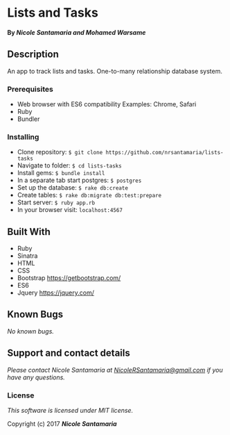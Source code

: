 # Lists and Tasks

#### By _**Nicole Santamaria** and **Mohamed Warsame**_

## Description
An app to track lists and tasks. One-to-many relationship database system.

### Prerequisites

* Web browser with ES6 compatibility
Examples: Chrome, Safari
* Ruby
* Bundler

### Installing

* Clone repository: `$ git clone https://github.com/nrsantamaria/lists-tasks`
* Navigate to folder: `$ cd lists-tasks`
* Install gems: `$ bundle install`
* In a separate tab start postgres: `$ postgres`
* Set up the database: `$ rake db:create`
* Create tables: `$ rake db:migrate db:test:prepare`
* Start server: `$ ruby app.rb`
* In your browser visit: `localhost:4567`

## Built With

* Ruby
* Sinatra
* HTML
* CSS
* Bootstrap https://getbootstrap.com/
* ES6
* Jquery https://jquery.com/

## Known Bugs

_No known bugs._

## Support and contact details

_Please contact Nicole Santamaria at NicoleRSantamaria@gmail.com if you have any questions._


### License

*This software is licensed under MIT license.*

Copyright (c) 2017 **_Nicole Santamaria_**
